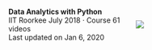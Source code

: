 <div style="display: flex; align-items: center; flex-wrap: wrap;">
  <div style="flex: 1; min-width: 200px;">
    <p><strong>Data Analytics with Python</strong><br>
    IIT Roorkee July 2018 · Course 61 videos<br>
    Last updated on Jan 6, 2020</p>
  </div>
  <div style="flex: 1; min-width: 200px;">
    <img src="https://i.ytimg.com/vi/4SJ7bEILPJk/hqdefault.jpg?sqp=-oaymwEXCNACELwBSFryq4qpAwkIARUAAIhCGAE=&rs=AOn4CLCpit_5Cii8hxlaBb3MyX9p2uL5-g" style="max-width: 100%; height: auto;">
  </div>
</div>
